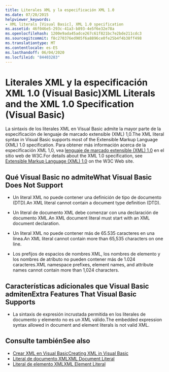 ```yaml
---
title: Literales XML y la especificación XML 1.0
ms.date: 07/20/2015
helpviewer_keywords:
- XML literals [Visual Basic], XML 1.0 specification
ms.assetid: 46f046e5-293c-41a3-b893-4e5f6e32e78a
ms.openlocfilehash: 1200e9ada45adce267c61f821bc7e2bde211cdc3
ms.sourcegitcommit: f8c270376ed905f6a8896ce0fe25b4f4b38ff498
ms.translationtype: MT
ms.contentlocale: es-ES
ms.lasthandoff: 06/04/2020
ms.locfileid: "84403283"
---
```

# <a name="xml-literals-and-the-xml-10-specification-visual-basic"></a><span data-ttu-id="6db9c-102">Literales XML y la especificación XML 1.0 (Visual Basic)</span><span class="sxs-lookup"><span data-stu-id="6db9c-102">XML Literals and the XML 1.0 Specification (Visual Basic)</span></span>
<span data-ttu-id="6db9c-103">La sintaxis de los literales XML en Visual Basic admite la mayor parte de la especificación de lenguaje de marcado extensible (XML) 1,0.</span><span class="sxs-lookup"><span data-stu-id="6db9c-103">The XML literal syntax in Visual Basic supports most of the Extensible Markup Language (XML) 1.0 specification.</span></span> <span data-ttu-id="6db9c-104">Para obtener más información acerca de la especificación XML 1,0, vea [lenguaje de marcado extensible (XML) 1,0](https://www.w3.org/TR/xml) en el sitio web de W3C.</span><span class="sxs-lookup"><span data-stu-id="6db9c-104">For details about the XML 1.0 specification, see [Extensible Markup Language (XML) 1.0](https://www.w3.org/TR/xml) on the W3C Web site.</span></span>  
  
## <a name="what-visual-basic-does-not-support"></a><span data-ttu-id="6db9c-105">Qué Visual Basic no admite</span><span class="sxs-lookup"><span data-stu-id="6db9c-105">What Visual Basic Does Not Support</span></span>  
  
- <span data-ttu-id="6db9c-106">Un literal XML no puede contener una definición de tipo de documento (DTD).</span><span class="sxs-lookup"><span data-stu-id="6db9c-106">An XML literal cannot contain a document type definition (DTD).</span></span>  
  
- <span data-ttu-id="6db9c-107">Un literal de documento XML debe comenzar con una declaración de documento XML.</span><span class="sxs-lookup"><span data-stu-id="6db9c-107">An XML document literal must start with an XML document declaration.</span></span>  
  
- <span data-ttu-id="6db9c-108">Un literal XML no puede contener más de 65.535 caracteres en una línea.</span><span class="sxs-lookup"><span data-stu-id="6db9c-108">An XML literal cannot contain more than 65,535 characters on one line.</span></span>  
  
- <span data-ttu-id="6db9c-109">Los prefijos de espacios de nombres XML, los nombres de elemento y los nombres de atributo no pueden contener más de 1.024 caracteres.</span><span class="sxs-lookup"><span data-stu-id="6db9c-109">XML namespace prefixes, element names, and attribute names cannot contain more than 1,024 characters.</span></span>  
  
## <a name="extra-features-that-visual-basic-supports"></a><span data-ttu-id="6db9c-110">Características adicionales que Visual Basic admiten</span><span class="sxs-lookup"><span data-stu-id="6db9c-110">Extra Features That Visual Basic Supports</span></span>  
  
- <span data-ttu-id="6db9c-111">La sintaxis de expresión incrustada permitida en los literales de documento y elemento no es un XML válido.</span><span class="sxs-lookup"><span data-stu-id="6db9c-111">The embedded expression syntax allowed in document and element literals is not valid XML.</span></span>  
  
## <a name="see-also"></a><span data-ttu-id="6db9c-112">Consulte también</span><span class="sxs-lookup"><span data-stu-id="6db9c-112">See also</span></span>

- [<span data-ttu-id="6db9c-113">Crear XML en Visual Basic</span><span class="sxs-lookup"><span data-stu-id="6db9c-113">Creating XML in Visual Basic</span></span>](creating-xml.md)
- [<span data-ttu-id="6db9c-114">Literal de documento XML</span><span class="sxs-lookup"><span data-stu-id="6db9c-114">XML Document Literal</span></span>](../../../language-reference/xml-literals/xml-document-literal.md)
- [<span data-ttu-id="6db9c-115">Literal de elemento XML</span><span class="sxs-lookup"><span data-stu-id="6db9c-115">XML Element Literal</span></span>](../../../language-reference/xml-literals/xml-element-literal.md)
